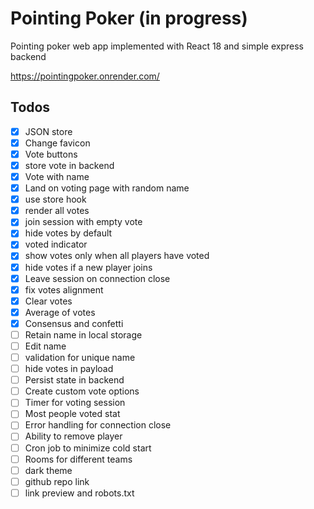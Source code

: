 # Pointing Poker (in progress)
Pointing poker web app implemented with React 18 and simple express backend

https://pointingpoker.onrender.com/

## Todos
- [x] JSON store
- [x] Change favicon
- [x] Vote buttons
- [x] store vote in backend
- [x] Vote with name
- [x] Land on voting page with random name
- [x] use store hook
- [x] render all votes
- [x] join session with empty vote
- [x] hide votes by default
- [x] voted indicator
- [x] show votes only when all players have voted
- [x] hide votes if a new player joins
- [x] Leave session on connection close
- [x] fix votes alignment
- [x] Clear votes
- [x] Average of votes
- [x] Consensus and confetti
- [ ] Retain name in local storage
- [ ] Edit name
- [ ] validation for unique name
- [ ] hide votes in payload
- [ ] Persist state in backend
- [ ] Create custom vote options
- [ ] Timer for voting session
- [ ] Most people voted stat
- [ ] Error handling for connection close
- [ ] Ability to remove player
- [ ] Cron job to minimize cold start
- [ ] Rooms for different teams
- [ ] dark theme
- [ ] github repo link
- [ ] link preview and robots.txt
